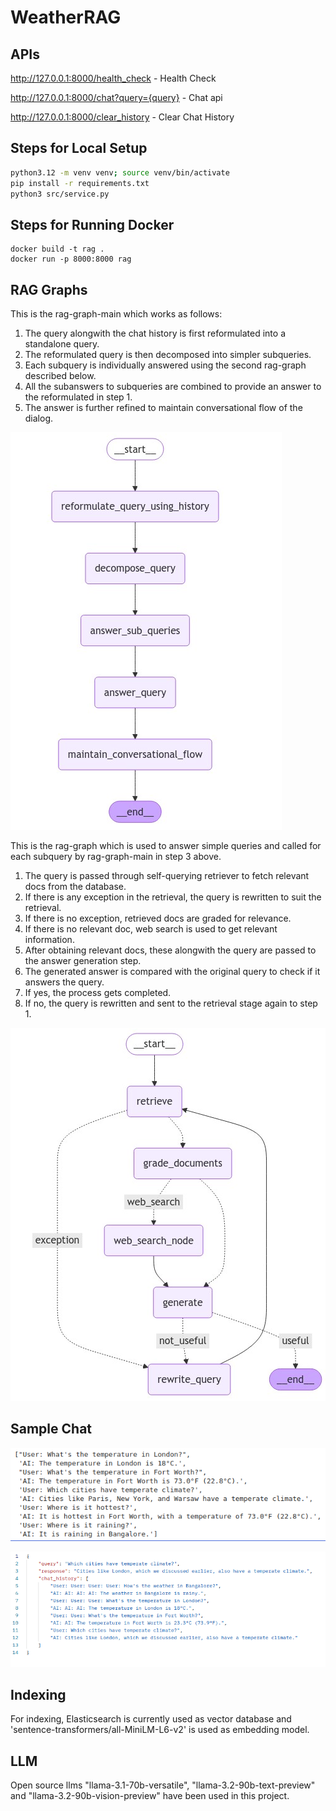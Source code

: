 # WeatherRAG

## APIs
http://127.0.0.1:8000/health_check - Health Check

http://127.0.0.1:8000/chat?query={query} - Chat api

http://127.0.0.1:8000/clear_history - Clear Chat History


## Steps for Local Setup
```bash
python3.12 -m venv venv; source venv/bin/activate
pip install -r requirements.txt
python3 src/service.py
```

## Steps for Running Docker
```
docker build -t rag .
docker run -p 8000:8000 rag
```

## RAG Graphs
This is the rag-graph-main which works as follows:
1. The query alongwith the chat history is first reformulated into a standalone query.
2. The reformulated query is then decomposed into simpler subqueries.
3. Each subquery is individually answered using the second rag-graph described below.
4. All the subanswers to subqueries are combined to provide an answer to the reformulated in step 1.
5. The answer is further refined to maintain conversational flow of the dialog.

![rag_graph_main](images/rag_graph_main.png)  

This is the rag-graph which is used to answer simple queries and called for each subquery by rag-graph-main in step 3 above.
1. The query is passed through self-querying retriever to fetch relevant docs from the database.
2. If there is any exception in the retrieval, the query is rewritten to suit the retrieval.
3. If there is no exception, retrieved docs are graded for relevance.
4. If there is no relevant doc, web search is used to get relevant information.
5. After obtaining relevant docs, these alongwith the query are passed to the answer generation step.
6. The generated answer is compared with the original query to check if it answers the query.
7. If yes, the process gets completed.
8. If no, the query is rewritten and sent to the retrieval stage again to step 1.

![rag_graph](images/rag_graph.png)


## Sample Chat
![sample_chat](images/sample_chat.png) 

![sample_chat_postman](images/sample_chat_postman.png)


## Indexing
For indexing, Elasticsearch is currently used as vector database and 'sentence-transformers/all-MiniLM-L6-v2' is used as embedding model.

## LLM
Open source llms "llama-3.1-70b-versatile", "llama-3.2-90b-text-preview" and "llama-3.2-90b-vision-preview" have been used in this project.


